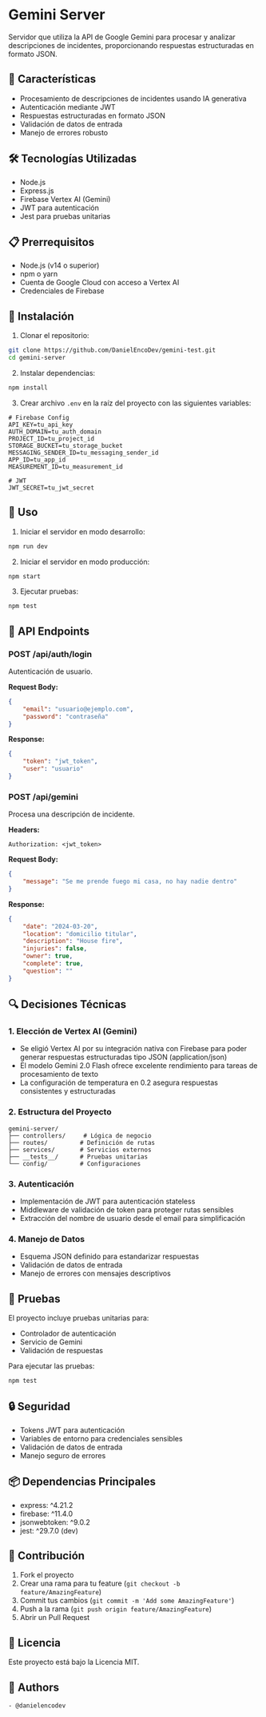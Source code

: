 # Gemini Server

Servidor que utiliza la API de Google Gemini para procesar y analizar descripciones de incidentes, proporcionando respuestas estructuradas en formato JSON.

## 🚀 Características

- Procesamiento de descripciones de incidentes usando IA generativa
- Autenticación mediante JWT
- Respuestas estructuradas en formato JSON
- Validación de datos de entrada
- Manejo de errores robusto

## 🛠️ Tecnologías Utilizadas

- Node.js
- Express.js
- Firebase Vertex AI (Gemini)
- JWT para autenticación
- Jest para pruebas unitarias

## 📋 Prerrequisitos

- Node.js (v14 o superior)
- npm o yarn
- Cuenta de Google Cloud con acceso a Vertex AI
- Credenciales de Firebase

## 🔧 Instalación

1. Clonar el repositorio:
```bash
git clone https://github.com/DanielEncoDev/gemini-test.git
cd gemini-server
```

2. Instalar dependencias:
```bash
npm install
```

3. Crear archivo `.env` en la raíz del proyecto con las siguientes variables:
```env
# Firebase Config
API_KEY=tu_api_key
AUTH_DOMAIN=tu_auth_domain
PROJECT_ID=tu_project_id
STORAGE_BUCKET=tu_storage_bucket
MESSAGING_SENDER_ID=tu_messaging_sender_id
APP_ID=tu_app_id
MEASUREMENT_ID=tu_measurement_id

# JWT
JWT_SECRET=tu_jwt_secret
```

## 🚀 Uso

1. Iniciar el servidor en modo desarrollo:
```bash
npm run dev
```

2. Iniciar el servidor en modo producción:
```bash
npm start
```

3. Ejecutar pruebas:
```bash
npm test
```

## 📝 API Endpoints

### POST /api/auth/login
Autenticación de usuario.

**Request Body:**
```json
{
    "email": "usuario@ejemplo.com",
    "password": "contraseña"
}
```

**Response:**
```json
{
    "token": "jwt_token",
    "user": "usuario"
}
```

### POST /api/gemini
Procesa una descripción de incidente.

**Headers:**
```
Authorization: <jwt_token>
```

**Request Body:**
```json
{
    "message": "Se me prende fuego mi casa, no hay nadie dentro"
}
```

**Response:**
```json
{
    "date": "2024-03-20",
    "location": "domicilio titular",
    "description": "House fire",
    "injuries": false,
    "owner": true,
    "complete": true,
    "question": ""
}
```

## 🔍 Decisiones Técnicas

### 1. Elección de Vertex AI (Gemini)
- Se eligió Vertex AI por su integración nativa con Firebase para poder generar respuestas estructuradas tipo JSON (application/json)
- El modelo Gemini 2.0 Flash ofrece excelente rendimiento para tareas de procesamiento de texto
- La configuración de temperatura en 0.2 asegura respuestas consistentes y estructuradas

### 2. Estructura del Proyecto
```
gemini-server/
├── controllers/     # Lógica de negocio
├── routes/         # Definición de rutas
├── services/       # Servicios externos
├── __tests__/      # Pruebas unitarias
└── config/         # Configuraciones
```

### 3. Autenticación
- Implementación de JWT para autenticación stateless
- Middleware de validación de token para proteger rutas sensibles
- Extracción del nombre de usuario desde el email para simplificación

### 4. Manejo de Datos
- Esquema JSON definido para estandarizar respuestas
- Validación de datos de entrada
- Manejo de errores con mensajes descriptivos

## 🧪 Pruebas

El proyecto incluye pruebas unitarias para:
- Controlador de autenticación
- Servicio de Gemini
- Validación de respuestas

Para ejecutar las pruebas:
```bash
npm test
```

## 🔒 Seguridad

- Tokens JWT para autenticación
- Variables de entorno para credenciales sensibles
- Validación de datos de entrada
- Manejo seguro de errores

## 📦 Dependencias Principales

- express: ^4.21.2
- firebase: ^11.4.0
- jsonwebtoken: ^9.0.2
- jest: ^29.7.0 (dev)

## 🤝 Contribución

1. Fork el proyecto
2. Crear una rama para tu feature (`git checkout -b feature/AmazingFeature`)
3. Commit tus cambios (`git commit -m 'Add some AmazingFeature'`)
4. Push a la rama (`git push origin feature/AmazingFeature`)
5. Abrir un Pull Request

## 📄 Licencia

Este proyecto está bajo la Licencia MIT. 

## 👥 Authors

    - @danielencodev 